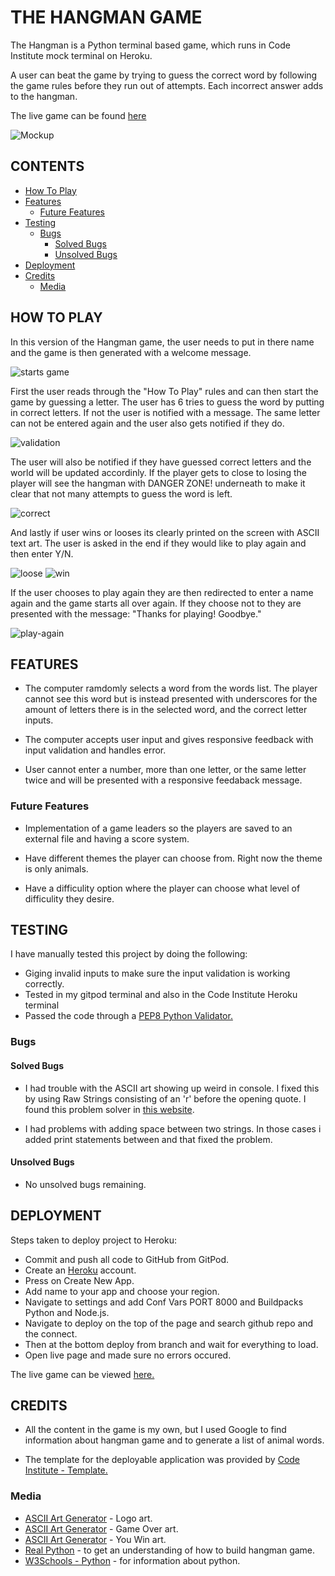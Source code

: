 # THE HANGMAN GAME
The Hangman is a Python terminal based game, which runs in Code Institute mock terminal on Heroku.

A user can beat the game by trying to guess the correct word by following the game rules before they run out of attempts. Each incorrect answer adds to the hangman.

The live game can be found [here](https://the-hangman-game-p3-63bab5abcbcf.herokuapp.com/)

![Mockup](docs/mockup.jpeg)

## CONTENTS
- [How To Play](#how-to-play)
- [Features](#features)
  - [Future Features](#future-features)
- [Testing](#testing)
  - [Bugs](#bugs)
    - [Solved Bugs](#solved-bugs)
    - [Unsolved Bugs](#unsolved-bugs)
- [Deployment](#deployment)
- [Credits](#credits)
  - [Media](#media)

## HOW TO PLAY
In this version of the Hangman game, the user needs to put in there name and the game is then generated with a welcome message. 

![starts game](docs/welcome.jpeg)

First the user reads through the "How To Play" rules and can then start the game by guessing a letter. The user has 6 tries to guess the word by putting in correct letters. If not the user is notified with a message. The same letter can not be entered again and the user also gets notified if they do.

![validation](docs/incorrect.jpeg)

The user will also be notified if they have guessed correct letters and the world will be updated accordinly. If the player gets to close to losing the player will see the hangman with DANGER ZONE! underneath to make it clear that not many attempts to guess the word is left.

![correct](docs/correct.jpeg)

And lastly if user wins or looses its clearly printed on the screen with ASCII text art. The user is asked in the end if they would like to play again and then enter Y/N.

![loose](docs/game-over.jpeg)
![win](docs/win.jpeg)

If the user chooses to play again they are then redirected to enter a name again and the game starts all over again. If they choose not to they are presented with the message: "Thanks for playing! Goodbye."

![play-again](docs/restart.jpeg)

## FEATURES
- The computer ramdomly selects a word from the words list. The player cannot see this word but is instead presented with underscores for the amount of letters there is in the selected word, and the correct letter inputs.

- The computer accepts user input and gives responsive feedback with input validation and handles error.

- User cannot enter a number, more than one letter, or the same letter twice and will be presented with a responsive feedaback message.

### Future Features
- Implementation of a game leaders so the players are saved to an external file and having a score system.

- Have different themes the player can choose from. Right now the theme is only animals.

- Have a difficulity option where the player can choose what level of difficulity they desire.

## TESTING
I have manually tested this project by doing the following:
- Giging invalid inputs to make sure the input validation is working correctly.
- Tested in my gitpod terminal and also in the Code Institute Heroku terminal
- Passed the code through a [PEP8 Python Validator.](https://pep8ci.herokuapp.com/#)

### Bugs
#### Solved Bugs
- I had trouble with the ASCII art showing up weird in console. I fixed this by using Raw Strings consisting of an 'r' before the opening quote. I found this problem solver in [this website](https://realpython.com/python-hangman/#step-5-draw-the-hanged-man).

- I had problems with adding space between two strings. In those cases i added print statements between and that fixed the problem.

#### Unsolved Bugs
- No unsolved bugs remaining.

## DEPLOYMENT
Steps taken to deploy project to Heroku:
- Commit and push all code to GitHub from GitPod.
- Create an [Heroku](https://heroku.com) account.
- Press on Create New App.
- Add name to your app and choose your region.
- Navigate to settings and add Conf Vars PORT 8000 and Buildpacks Python and Node.js.
- Navigate to deploy on the top of the page and search github repo and the connect.
- Then at the bottom deploy from branch and wait for everything to load.
- Open live page and made sure no errors occured.

The live game can be viewed [here.](https://the-hangman-game-p3-63bab5abcbcf.herokuapp.com/)


## CREDITS
- All the content in the game is my own, but I used Google to find information about hangman game and to generate a list of animal words.

- The template for the deployable application was provided by [Code Institute - Template.](https://github.com/Code-Institute-Org/p3-template)

### Media
- [ASCII Art Generator](https://patorjk.com/software/taag/#p=display&v=0&f=Big&t=The%20Hangman) - Logo art.
- [ASCII Art Generator](https://patorjk.com/software/taag/#p=display&f=ANSI%20Regular&t=GAME%20OVER!) - Game Over art.
- [ASCII Art Generator](https://patorjk.com/software/taag/#p=display&f=ANSI%20Shadow&t=YOU%20WIN!) - You Win art.
- [Real Python](https://realpython.com/python-hangman/#step-5-draw-the-hanged-man) - to get an understanding of how to build hangman game.
- [W3Schools - Python](https://www.w3schools.com/python/) - for information about python.